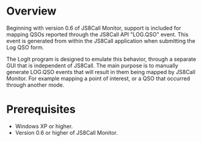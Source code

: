 # Overview
Beginning with version 0.6 of JS8Call Monitor, support is included for mapping QSOs reported through the JS8Call API "LOG.QSO" event. This event is generated from within the JS8Call application when submitting the Log QSO form.

The LogIt program is designed to emulate this behavior, through a separate GUI that is independent of JS8Call. The main purpose is to manually generate LOG.QSO events that will result in them being mapped by JS8Call Monitor. For example mapping a point of interest, or a QSO that occurred through another mode.
# Prerequisites
- Windows XP or higher.
- Version 0.6 or higher of JS8Call Monitor.
